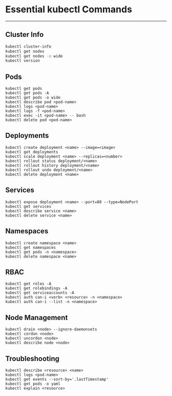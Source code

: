 # Essential kubectl Commands

---
## Cluster Info
```bash
kubectl cluster-info
kubectl get nodes
kubectl get nodes -o wide
kubectl version
```


## Pods
```
kubectl get pods
kubectl get pods -A
kubectl get pods -o wide
kubectl describe pod <pod-name>
kubectl logs <pod-name>
kubectl logs -f <pod-name>
kubectl exec -it <pod-name> -- bash
kubectl delete pod <pod-name>
```


## Deployments
```
kubectl create deployment <name> --image=<image>
kubectl get deployments
kubectl scale deployment <name> --replicas=<number>
kubectl rollout status deployment/<name>
kubectl rollout history deployment/<name>
kubectl rollout undo deployment/<name>
kubectl delete deployment <name>
```


## Services
```
kubectl expose deployment <name> --port=80 --type=NodePort
kubectl get services
kubectl describe service <name>
kubectl delete service <name>
```


## Namespaces
```
kubectl create namespace <name>
kubectl get namespaces
kubectl get pods -n <namespace>
kubectl delete namespace <name>
```


## RBAC
```
kubectl get roles -A
kubectl get rolebindings -A
kubectl get serviceaccounts -A
kubectl auth can-i <verb> <resource> -n <namespace>
kubectl auth can-i --list -n <namespace>
```


## Node Management
```
kubectl drain <node> --ignore-daemonsets
kubectl cordon <node>
kubectl uncordon <node>
kubectl describe node <node>
```


## Troubleshooting
```
kubectl describe <resource> <name>
kubectl logs <pod-name>
kubectl get events --sort-by='.lastTimestamp'
kubectl get pods -o yaml
kubectl explain <resource>
```
